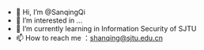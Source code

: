 - 👋 Hi, I’m @SanqingQi
- 👀 I’m interested in ...
- 🌱 I’m currently learning in Information Security of SJTU
- 📫 How to reach me ：shanqing@sjtu.edu.cn


<!---
SanqingQi/SanqingQi is a ✨ special ✨ repository because its `README.md` (this file) appears on your GitHub profile.
You can click the Preview link to take a look at your changes.
--->

